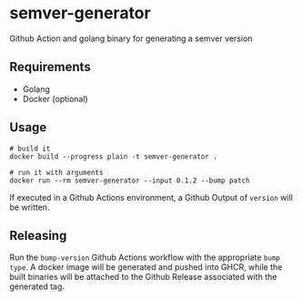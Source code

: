 # semver-generator

Github Action and golang binary for generating a semver version

## Requirements

- Golang
- Docker (optional)

## Usage

```shell
# build it
docker build --progress plain -t semver-generator .

# run it with arguments
docker run --rm semver-generator --input 0.1.2 --bump patch
```

If executed in a Github Actions environment, a Github Output of `version` will be written.

## Releasing

Run the `bump-version` Github Actions workflow with the appropriate `bump type`. A docker image will be generated and pushed into GHCR, while the built binaries will be attached to the Github Release associated with the generated tag.
